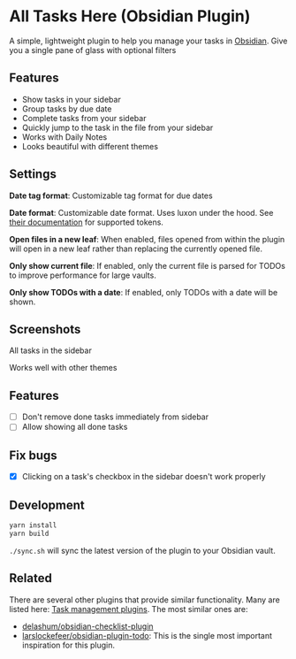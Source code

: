 # All Tasks Here (Obsidian Plugin)
A simple, lightweight plugin to help you manage your tasks in [Obsidian](https://obsidian.md/). Give you a single pane of glass with optional filters

## Features
- Show tasks in your sidebar
- Group tasks by due date
- Complete tasks from your sidebar
- Quickly jump to the task in the file from your sidebar
- Works with Daily Notes
- Looks beautiful with different themes

## Settings
**Date tag format**: Customizable tag format for due dates

**Date format**: Customizable date format. Uses luxon under the hood. See [their documentation](https://moment.github.io/luxon/#/formatting?id=table-of-tokens) for supported tokens.

**Open files in a new leaf**: When enabled, files opened from within the plugin will open in a new leaf rather than replacing the currently opened file.

**Only show current file**: If enabled, only the current file is parsed for TODOs to improve performance for large vaults.

**Only show TODOs with a date**: If enabled, only TODOs with a date will be shown.


## Screenshots
All tasks in the sidebar

Works well with other themes


## Features
- [ ] Don't remove done tasks immediately from sidebar
- [ ] Allow showing all done tasks

## Fix bugs
- [x] Clicking on a task's checkbox in the sidebar doesn't work properly

## Development
```bash
yarn install
yarn build
```

`./sync.sh` will sync the latest version of the plugin to your Obsidian vault.

## Related
There are several other plugins that provide similar functionality. Many are listed here: [Task management plugins](https://publish.obsidian.md/hub/02+-+Community+Expansions/02.01+Plugins+by+Category/Task+management+plugins). The most similar ones are:

- [delashum/obsidian-checklist-plugin](https://github.com/delashum/obsidian-checklist-plugin)
- [larslockefeer/obsidian-plugin-todo](https://github.com/larslockefeer/obsidian-plugin-todo): This is the single most important inspiration for this plugin.

